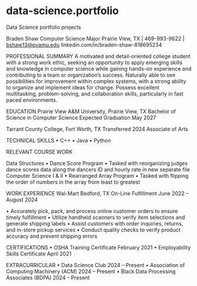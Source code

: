 # data-science.portfolio
Data Science portfolio projects

Braden Shaw
Computer Science Major
Prairie View, TX | 469-993-9622 | bshaw13@pvamu.edu 
linkedin.com/in/braden-shaw-818695234 

PROFESSIONAL SUMMARY
A motivated and detail-oriented college student with a strong work ethic, seeking an opportunity to apply emerging skills and knowledge in computer science while gaining hands-on experience and contributing to a team or organization’s success. Naturally able to see possibilities for improvement within complex systems, with a strong ability to organize and implement ideas for change. Possess excellent multitasking, problem-solving, and collaboration skills, particularly in fast paced environments.  

EDUCATION
Prairie View A&M University, Prairie View, TX 
Bachelor of Science in Computer Science                               		Expected Graduation May 2027

Tarrant County College, Fort Worth, TX                                              	Transferred 2024
Associate of Arts							     

TECHNICAL SKILLS
•	C++
•	Java
•	Python

RELEVANT COURSE WORK

Data Structures
•	Dance Score Program
•	Tasked with reorganizing judges dance scores data along the dancers ID and hourly rate in new separate file
Computer Science I & II
•	Rearranged Array Program
•	Tasked with flipping the order of numbers  in the array from least to greatest

WORK EXPERIENCE
Wal-Mart                                                                                     		Bedford, TX
On-Line Fulfillment							June 2022 – August 2024

•	Accurately pick, pack, and process online customer orders to ensure timely fulfillment
•	Utilize handheld scanners to verify item selections and generate shipping labels
•	Assist customers with order inquiries, returns, and in-store pickup services
•	Conduct quality checks to verify product accuracy and prevent shipping errors

CERTIFICATIONS
•	OSHA Training Certificate                                                             	February 2021
•	Employability Skills Certificate                                                    	April 2021

EXTRACURRICULAR
•	Data Science Club				                         		2024 – Present
•	Association of Computing Machinery (ACM)                               	2024 – Present
•	Black Data Processing Associates (BDPA)                                    	2024 – Present

